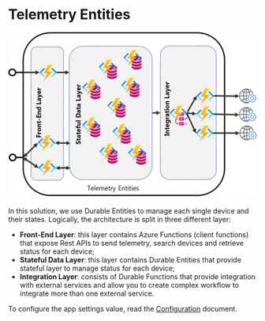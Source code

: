 # Telemetry Entities

![Architecture of the sample](../../Documents/Images/TelemetryEntitiesArchitecture.png)

In this solution, we use Durable Entities to manage each single device and their states.
Logically, the architecture is split in three different layer:

* **Front-End Layer**: this layer contains Azure Functions (client functions) that expose Rest APIs to send telemetry, search devices and retrieve status for each device;
* **Stateful Data Layer**: this layer contains Durable Entities that provide stateful layer to manage status for each device;
* **Integration Layer**: consists of Durable Functions that provide integration with external services and allow you to create complex workflow to integrate more than one external service.


To configure the app settings value, read the [Configuration](Documentation/Configuration.md) document.
